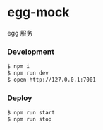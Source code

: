 # egg-mock

egg 服务

### Development

```bash
$ npm i
$ npm run dev
$ open http://127.0.0.1:7001
```

### Deploy

```bash
$ npm run start
$ npm run stop
```
